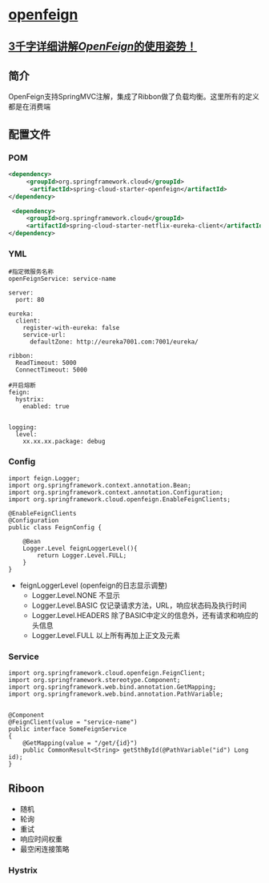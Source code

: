 # [openfeign](https://www.cnblogs.com/leeego-123/p/12664909.html)

## [3千字详细讲解*OpenFeign*的使用姿势！](https://zhuanlan.zhihu.com/p/265667808)

## 简介

OpenFeign支持SpringMVC注解，集成了Ribbon做了负载均衡。这里所有的定义都是在消费端

## 配置文件

### POM

```xml
<dependency>
     <groupId>org.springframework.cloud</groupId>
      <artifactId>spring-cloud-starter-openfeign</artifactId>
</dependency>

 <dependency>
     <groupId>org.springframework.cloud</groupId>
     <artifactId>spring-cloud-starter-netflix-eureka-client</artifactId>
</dependency>
```

### YML

```properties
#指定微服务名称
openFeignService: service-name

server:
  port: 80

eureka:
  client:
    register-with-eureka: false    
    service-url:
      defaultZone: http://eureka7001.com:7001/eureka/
      
ribbon:
  ReadTimeout: 5000
  ConnectTimeout: 5000

#开启熔断
feign:
  hystrix:
    enabled: true
    
    
logging:
  level:
    xx.xx.xx.package: debug
```

### Config

```
import feign.Logger;
import org.springframework.context.annotation.Bean;
import org.springframework.context.annotation.Configuration;
import org.springframework.cloud.openfeign.EnableFeignClients;

@EnableFeignClients
@Configuration
public class FeignConfig {

    @Bean
    Logger.Level feignLoggerLevel(){
        return Logger.Level.FULL;
    }
}
```

* feignLoggerLevel   (openfeign的日志显示调整)
  * Logger.Level.NONE 不显示
  * Logger.Level.BASIC 仅记录请求方法，URL，响应状态码及执行时间
  * Logger.Level.HEADERS 除了BASIC中定义的信息外，还有请求和响应的头信息
  * Logger.Level.FULL 以上所有再加上正文及元素

### Service

```
import org.springframework.cloud.openfeign.FeignClient;
import org.springframework.stereotype.Component;
import org.springframework.web.bind.annotation.GetMapping;
import org.springframework.web.bind.annotation.PathVariable;


@Component
@FeignClient(value = "service-name")  
public interface SomeFeignService
{
    @GetMapping(value = "/get/{id}")
    public CommonResult<String> getSthById(@PathVariable("id") Long id);
}
```

## Riboon

* 随机
* 轮询
* 重试
* 响应时间权重
* 最空闲连接策略

### Hystrix

